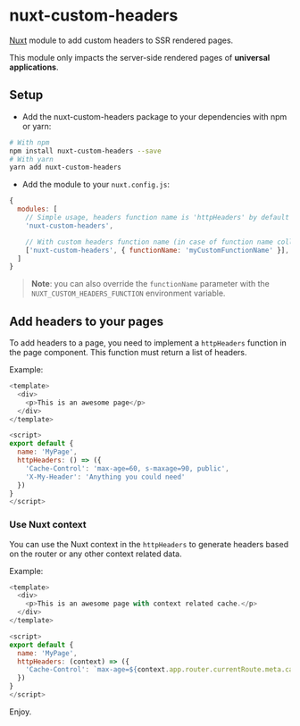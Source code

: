 # nuxt-custom-headers
[Nuxt](https://nuxtjs.org) module to add custom headers to SSR rendered pages.

This module only impacts the server-side rendered pages of **universal applications**.

## Setup

* Add the nuxt-custom-headers package to your dependencies with npm or yarn:

```bash
# With npm
npm install nuxt-custom-headers --save
# With yarn
yarn add nuxt-custom-headers
```

* Add the module to your ```nuxt.config.js```:

```javascript
{
  modules: [
    // Simple usage, headers function name is 'httpHeaders' by default
    'nuxt-custom-headers',

    // With custom headers function name (in case of function name collision with another module)
    ['nuxt-custom-headers', { functionName: 'myCustomFunctionName' }],
  ]
}
```

> **Note**: you can also override the ```functionName``` parameter with the ```NUXT_CUSTOM_HEADERS_FUNCTION``` environment variable.

## Add headers to your pages

To add headers to a page, you need to implement a ```httpHeaders``` function in the page component.
This function must return a list of headers.

Example:

```javascript
<template>
  <div>
    <p>This is an awesome page</p>
  </div>
</template>

<script>
export default {
  name: 'MyPage',
  httpHeaders: () => ({
    'Cache-Control': 'max-age=60, s-maxage=90, public',
    'X-My-Header': 'Anything you could need'
  })
}
</script>
```

### Use Nuxt context

You can use the Nuxt context in the ```httpHeaders``` to generate headers based on the router or any other context related data.

Example:

```javascript
<template>
  <div>
    <p>This is an awesome page with context related cache.</p>
  </div>
</template>

<script>
export default {
  name: 'MyPage',
  httpHeaders: (context) => ({
    'Cache-Control': `max-age=${context.app.router.currentRoute.meta.cache}, public`
  })
}
</script>
```


Enjoy.
